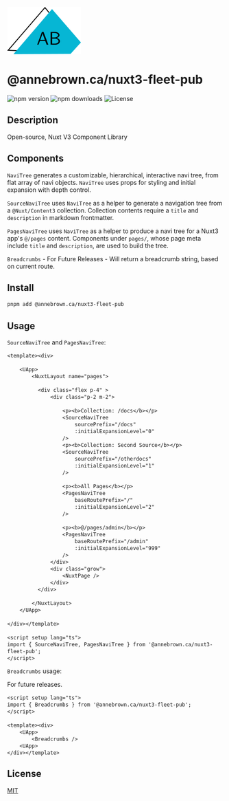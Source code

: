![Logo](./src/assets/images/logo.png)

# @annebrown.ca/nuxt3-fleet-pub

![npm version](https://img.shields.io/npm/v/@annebrown.ca/nuxt3-fleet-pub.svg)
![npm downloads](https://img.shields.io/npm/dm/@annebrown.ca/nuxt3-fleet-pub.svg)
![License](https://img.shields.io/npm/l/@annebrown.ca/nuxt3-fleet-pub.svg)

## Description

Open-source, Nuxt V3 Component Library

## Components

`NaviTree` generates a customizable, hierarchical, interactive navi tree, from flat array of navi objects. `NaviTree` uses props for styling and initial expansion with depth control.

`SourceNaviTree` uses `NaviTree` as a helper to generate a navigation tree from a `@Nuxt/Content3` collection.  Collection contents require a `title` and `description` in markdown frontmatter.

`PagesNaviTree`  uses `NaviTree` as a helper to produce a navi tree for a Nuxt3 app's `@/pages` content.  Components under `pages/`, whose page meta include `title` and `description`, are used to build the tree.

`Breadcrumbs` - For Future Releases - Will return a breadcrumb string, based on current route.

## Install

```bash
pnpm add @annebrown.ca/nuxt3-fleet-pub
```

## Usage

`SourceNaviTree` and `PagesNaviTree`:

```vue
<template><div>

    <UApp>
        <NuxtLayout name="pages">

          <div class="flex p-4" >
              <div class="p-2 m-2">

                  <p><b>Collection: /docs</b></p>
                  <SourceNaviTree 
                      sourcePrefix="/docs"
                      :initialExpansionLevel="0"
                  />
                  <p><b>Collection: Second Source</b></p>
                  <SourceNaviTree 
                      sourcePrefix="/otherdocs"
                      :initialExpansionLevel="1"
                  />

                  <p><b>All Pages</b></p>
                  <PagesNaviTree
                      baseRoutePrefix="/"
                      :initialExpansionLevel="2"
                  />

                  <p><b>@/pages/admin</b></p>
                  <PagesNaviTree
                      baseRoutePrefix="/admin"
                      :initialExpansionLevel="999"
                  />
              </div>
              <div class="grow">
                  <NuxtPage />
              </div>
          </div>

        </NuxtLayout>
    </UApp>
    
</div></template>

<script setup lang="ts">
import { SourceNaviTree, PagesNaviTree } from '@annebrown.ca/nuxt3-fleet-pub'; 
</script>
```

`Breadcrumbs` usage:

For future releases.

```vue
<script setup lang="ts">
import { Breadcrumbs } from '@annebrown.ca/nuxt3-fleet-pub';
</script>

<template><div>
    <UApp>
        <Breadcrumbs />
    <UApp>
</div></template>
```

## License

[MIT](./LICENSE)

